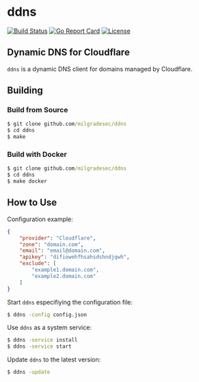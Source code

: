 # ddns

[![Build Status](https://img.shields.io/travis/milgradesec/ddns/master.svg?label=build)](https://travis-ci.org/milgradesec/ddns)
[![Go Report Card](https://goreportcard.com/badge/milgradesec/ddns)](https://goreportcard.com/badge/github.com/milgradesec/ddns)
[![License](https://img.shields.io/badge/License-Apache%202.0-blue.svg)](https://github.com/milgradesec/ddns/blob/master/LICENSE)

## Dynamic DNS for Cloudflare

`ddns` is a dynamic DNS client for domains managed by Cloudflare.

## Building

### Build from Source

~~~ cmd
$ git clone github.com/milgradesec/ddns
$ cd ddns
$ make
~~~

### Build with Docker

~~~ cmd
$ git clone github.com/milgradesec/ddns
$ cd ddns
$ make docker
~~~

## How to Use

Configuration example:

~~~ json
{
    "provider": "Cloudflare",
    "zone": "domain.com",
    "email": "email@domain.com",
    "apikey": "difiowehfhsahsdshndjqwh",
    "exclude": [
        "example1.domain.com",
        "example2.domain.com"
    ]
}
~~~

Start `ddns` especifiying the configuration file:

~~~ cmd
$ ddns -config config.json
~~~

Use `ddns` as a system service:

~~~ cmd
$ ddns -service install
$ ddns -service start
~~~

Update `ddns` to the latest version:

~~~ cmd
$ ddns -update
~~~
